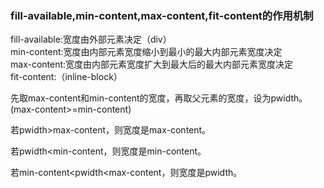 ### fill-available,min-content,max-content,fit-content的作用机制

fill-available:宽度由外部元素决定（div）<br>
min-content:宽度由内部元素宽度缩小到最小的最大内部元素宽度决定<br>
max-content:宽度由内部元素宽度扩大到最大后的最大内部元素宽度决定<br>
fit-content:（inline-block）

先取max-content和min-content的宽度，再取父元素的宽度，设为pwidth。(max-content>=min-content)

若pwidth>max-content，则宽度是max-content。

若pwidth<min-content，则宽度是min-content。

若min-content<pwidth<max-content，则宽度是pwidth。
